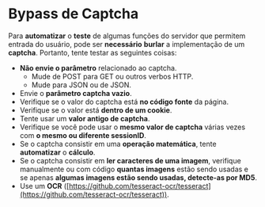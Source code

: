 # Bypass de Captcha

Para **automatizar** o **teste** de algumas funções do servidor que permitem entrada do usuário, pode ser **necessário** **burlar** a implementação de um **captcha**. Portanto, tente testar as seguintes coisas:

* **Não envie o parâmetro** relacionado ao captcha.
  * Mude de POST para GET ou outros verbos HTTP.
  * Mude para JSON ou de JSON.
* Envie o **parâmetro captcha vazio**.
* Verifique se o valor do captcha está **no código fonte** da página.
* Verifique se o valor está **dentro de um cookie**.
* Tente usar um **valor antigo de captcha**.
* Verifique se você pode usar o **mesmo valor de captcha** várias vezes com **o mesmo ou diferente sessionID**.
* Se o captcha consistir em uma **operação matemática**, tente **automatizar** o **cálculo**.
* Se o captcha consistir em **ler caracteres de uma imagem**, verifique manualmente ou com código **quantas imagens** estão sendo usadas e se apenas **algumas imagens estão sendo usadas, detecte-as por MD5**.
* Use um **OCR** ([https://github.com/tesseract-ocr/tesseract](https://github.com/tesseract-ocr/tesseract)).
